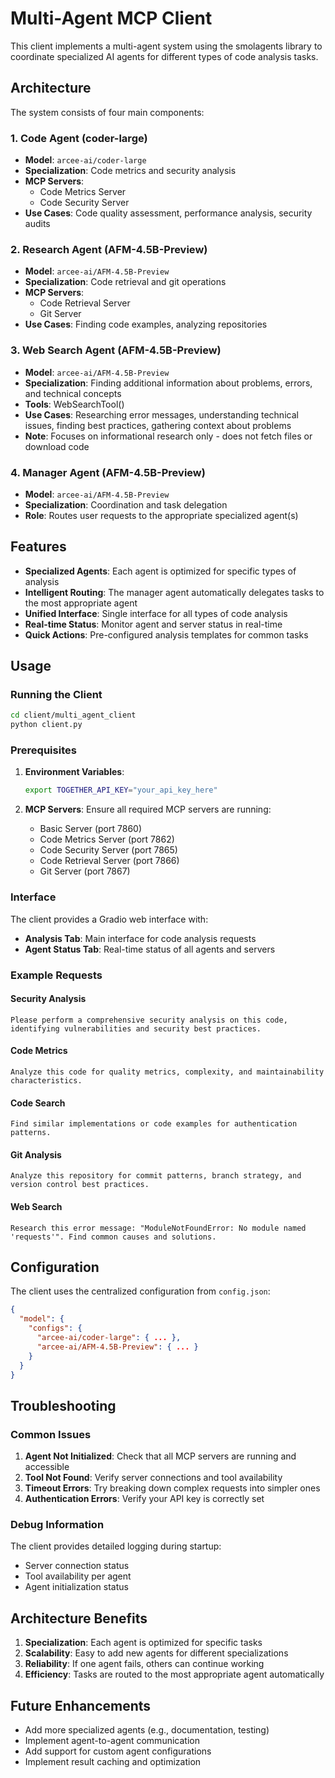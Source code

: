 # Multi-Agent MCP Client

This client implements a multi-agent system using the smolagents library to coordinate specialized AI agents for different types of code analysis tasks.

## Architecture

The system consists of four main components:

### 1. Code Agent (coder-large)
- **Model**: `arcee-ai/coder-large`
- **Specialization**: Code metrics and security analysis
- **MCP Servers**:
  - Code Metrics Server
  - Code Security Server
- **Use Cases**: Code quality assessment, performance analysis, security audits

### 2. Research Agent (AFM-4.5B-Preview)
- **Model**: `arcee-ai/AFM-4.5B-Preview`
- **Specialization**: Code retrieval and git operations
- **MCP Servers**:
  - Code Retrieval Server
  - Git Server
- **Use Cases**: Finding code examples, analyzing repositories

### 3. Web Search Agent (AFM-4.5B-Preview)
- **Model**: `arcee-ai/AFM-4.5B-Preview`
- **Specialization**: Finding additional information about problems, errors, and technical concepts
- **Tools**: WebSearchTool()
- **Use Cases**: Researching error messages, understanding technical issues, finding best practices, gathering context about problems
- **Note**: Focuses on informational research only - does not fetch files or download code

### 4. Manager Agent (AFM-4.5B-Preview)
- **Model**: `arcee-ai/AFM-4.5B-Preview`
- **Specialization**: Coordination and task delegation
- **Role**: Routes user requests to the appropriate specialized agent(s)

## Features

- **Specialized Agents**: Each agent is optimized for specific types of analysis
- **Intelligent Routing**: The manager agent automatically delegates tasks to the most appropriate agent
- **Unified Interface**: Single interface for all types of code analysis
- **Real-time Status**: Monitor agent and server status in real-time
- **Quick Actions**: Pre-configured analysis templates for common tasks

## Usage

### Running the Client

```bash
cd client/multi_agent_client
python client.py
```

### Prerequisites

1. **Environment Variables**:
   ```bash
   export TOGETHER_API_KEY="your_api_key_here"
   ```

2. **MCP Servers**: Ensure all required MCP servers are running:
   - Basic Server (port 7860)
   - Code Metrics Server (port 7862)
   - Code Security Server (port 7865)
   - Code Retrieval Server (port 7866)
   - Git Server (port 7867)

### Interface

The client provides a Gradio web interface with:

- **Analysis Tab**: Main interface for code analysis requests
- **Agent Status Tab**: Real-time status of all agents and servers

### Example Requests

#### Security Analysis
```
Please perform a comprehensive security analysis on this code, identifying vulnerabilities and security best practices.
```

#### Code Metrics
```
Analyze this code for quality metrics, complexity, and maintainability characteristics.
```

#### Code Search
```
Find similar implementations or code examples for authentication patterns.
```

#### Git Analysis
```
Analyze this repository for commit patterns, branch strategy, and version control best practices.
```

#### Web Search
```
Research this error message: "ModuleNotFoundError: No module named 'requests'". Find common causes and solutions.
```

## Configuration

The client uses the centralized configuration from `config.json`:

```json
{
  "model": {
    "configs": {
      "arcee-ai/coder-large": { ... },
      "arcee-ai/AFM-4.5B-Preview": { ... }
    }
  }
}
```

## Troubleshooting

### Common Issues

1. **Agent Not Initialized**: Check that all MCP servers are running and accessible
2. **Tool Not Found**: Verify server connections and tool availability
3. **Timeout Errors**: Try breaking down complex requests into simpler ones
4. **Authentication Errors**: Verify your API key is correctly set

### Debug Information

The client provides detailed logging during startup:
- Server connection status
- Tool availability per agent
- Agent initialization status

## Architecture Benefits

1. **Specialization**: Each agent is optimized for specific tasks
2. **Scalability**: Easy to add new agents for different specializations
3. **Reliability**: If one agent fails, others can continue working
4. **Efficiency**: Tasks are routed to the most appropriate agent automatically

## Future Enhancements

- Add more specialized agents (e.g., documentation, testing)
- Implement agent-to-agent communication
- Add support for custom agent configurations
- Implement result caching and optimization
